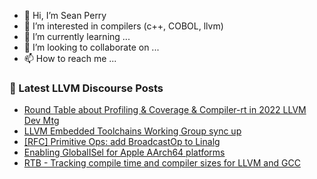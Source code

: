 - 👋 Hi, I’m Sean Perry
- 👀 I’m interested in compilers (c++, COBOL, llvm)
- 🌱 I’m currently learning ...
- 💞️ I’m looking to collaborate on ...
- 📫 How to reach me ...

<!---
s66perry/s66perry is a ✨ special ✨ repository because its `README.md` (this file) appears on your GitHub profile.
You can click the Preview link to take a look at your changes.
--->
### 📕 Latest LLVM Discourse Posts

<!-- DISCOURSE-LLVM:START -->
- [Round Table about Profiling &amp; Coverage &amp; Compiler-rt in 2022 LLVM Dev Mtg](https://discourse.llvm.org/t/round-table-about-profiling-coverage-compiler-rt-in-2022-llvm-dev-mtg/65225#post_10)
- [LLVM Embedded Toolchains Working Group sync up](https://discourse.llvm.org/t/llvm-embedded-toolchains-working-group-sync-up/63270#post_16)
- [[RFC] Primitive Ops: add BroadcastOp to Linalg](https://discourse.llvm.org/t/rfc-primitive-ops-add-broadcastop-to-linalg/66313#post_17)
- [Enabling GlobalISel for Apple AArch64 platforms](https://discourse.llvm.org/t/enabling-globalisel-for-apple-aarch64-platforms/63953#post_12)
- [RTB - Tracking compile time and compiler sizes for LLVM and GCC](https://discourse.llvm.org/t/rtb-tracking-compile-time-and-compiler-sizes-for-llvm-and-gcc/66461#post_3)
<!-- DISCOURSE-LLVM:END -->
